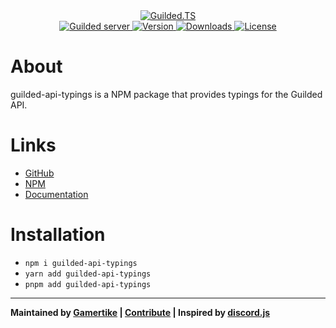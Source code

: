 <div align="center">
    <a href="https://guildedts.js.org">
        <img src="https://guildedts.js.org/media/banner.png" alt="Guilded.TS"/>
    </a>
    <div>
        <A href="https://guilded.gg/guildedts">
            <img src="https://shields.yoki-labs.xyz/shields/vanity/guildedts?style=for-the-badge" alt="Guilded server">
        </a>
        <a href="https://npmjs.com/guilded-api-typings">
            <img src="https://img.shields.io/npm/v/guilded-api-typings?style=for-the-badge" alt="Version" />
        </a>
        <a href="https://npmjs.com/guilded-api-typings">
            <img src="https://img.shields.io/npm/dt/guilded-api-typings?style=for-the-badge" alt="Downloads" />
        </a>
        <a href="https://github.com/guildedts/guilded.ts/blob/main/LICENSE">
            <img src="https://img.shields.io/github/license/guildedts/guilded.ts?style=for-the-badge" alt="License" />
        </a>
    </div>
</div>

# About

guilded-api-typings is a NPM package that provides typings for the Guilded API.

# Links

-   [GitHub](https://github.com/guildedts/guilded.ts/tree/main/packages/guilded-api-typings)
-   [NPM](https://npmjs.com/guilded-api-typings)
-   [Documentation](https://guildedts.js.org/modules/guilded_api_typings)

# Installation

-   `npm i guilded-api-typings`
-   `yarn add guilded-api-typings`
-   `pnpm add guilded-api-typings`

---

**Maintained by [Gamertike](https://gamertike.com) | [Contribute](https://github.com/guildedts/guilded.ts/tree/main/.github/CONTRIBUTING.md) | Inspired by [discord.js](https://discord.js.org)**
